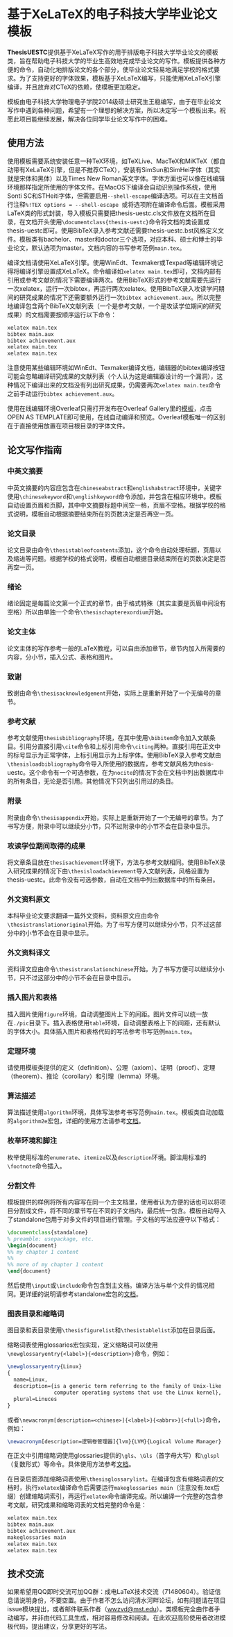 # 基于XeLaTeX的电子科技大学毕业论文模板

**ThesisUESTC**提供基于XeLaTeX写作的用于排版电子科技大学毕业论文的模板类，旨在帮助电子科技大学的毕业生高效地完成毕业论文的写作。模板提供各种方便的命令，自动化地排版论文的各个部分，使毕业论文轻易地满足学校的格式要求。为了支持更好的字体效果，模板基于XeLaTeX编写，只能使用XeLaTeX引擎编译，并且放弃对CTeX的依赖，使模板更加稳定。

模板由电子科技大学物理电子学院2014级硕士研究生王稳编写，由于在毕业论文写作中遇到各种问题，希望有一个理想的解决方案，所以决定写一个模板出来。祝愿此项目能继续发展，解决各位同学毕业论文写作中的困难。

## 使用方法
使用模板需要系统安装任意一种TeX环境，如TeXLive、MacTeX和MiKTeX（都自动带有XeLaTeX引擎，但是不推荐CTeX），安装有SimSun和SimHei字体（其实就是宋体和黑体）以及Times New Roman英文字体。字体方面也可以像在线编辑环境那样指定所使用的字体文件。在MacOS下编译会自动识别操作系统，使用Sonti SC和STHeiti字体，但需要启用`--shell-escape`编译选项。可以在主文档首行注释`%!TEX options = --shell-escape
`或将选项附在编译命令后面。模板采用LaTeX类的形式封装，导入模板只需要把thesis-uestc.cls文件放在文档所在目录，在文档开头使用`\documentclass{thesis-uestc}`命令将文档的类设置成thesis-uestc即可。使用BibTeX录入参考文献还需要thesis-uestc.bst风格定义文件。模板类有bachelor、master和doctor三个选项，对应本科、硕士和博士的毕业论文，默认选项为master。文档内容的书写参考范例`main.tex`。

编译文档请使用XeLaTeX引擎。使用WinEdt、Texmaker或Texpad等编辑环境记得将编译引擎设置成XeLaTeX。命令编译如`xelatex main.tex`即可，文档内部有引用或参考文献的情况下需要编译两次。使用BibTeX形式的参考文献需要先运行一次xelatex，运行一次bibtex，再运行两次xelatex。使用BibTeX录入攻读学问期间的研究成果的情况下还需要额外运行一次`bibtex achievement.aux`。所以完整地编译包含两个BibTeX文献列表（一个是参考文献，一个是攻读学位期间的研究成果）的文档需要按顺序运行以下命令：

```bash
xelatex main.tex
bibtex main.aux
bibtex achievement.aux
xelatex main.tex
xelatex main.tex
```

注意使用某些编辑环境如WinEdt、Texmaker编译文档，编辑器的bibtex编译按钮可能会忽略编译研究成果的文献列表（个人认为这是编辑器设计的一个漏洞），这种情况下编译出来的文档没有列出研究成果，仍需要两次`xelatex main.tex`命令之前手动运行`bibtex achievement.aux`。

使用在线编辑环境Overleaf只需打开发布在Overleaf Gallery里的[模板](https://www.overleaf.com/latex/templates/uestc-thesis-template/nwpkhtrtjhrg)，点击OPEN AS TEMPLATE即可使用，在线自动编译和预览。Overleaf模板唯一的区别在于直接使用放置在项目根目录的字体文件。

## 论文写作指南

### 中英文摘要

中英文摘要的内容应包含在`chineseabstract`和`englishabstract`环境中，关键字使用`\chinesekeyword`和`\englishkeyword`命令添加，并包含在相应环境中。模板自动设置页眉和页脚，其中中文摘要标题中间空一格，页眉不空格。根据学校的格式说明，模板自动根据摘要结束所在的页数决定是否再空一页。

### 论文目录

论文目录由命令`\thesistableofcontents`添加，这个命令自动处理标题，页眉以及缩进等问题。根据学校的格式说明，模板自动根据目录结束所在的页数决定是否再空一页。

### 绪论

绪论固定是每篇论文第一个正式的章节，由于格式特殊（其实主要是页眉中间没有空格）所以由单独一个命令`\thesischapterexordium`开始。

### 论文主体

论文主体的写作参考一般的LaTeX教程，可以自由添加章节，章节内加入所需要的内容，分小节，插入公式、表格和图片。

### 致谢

致谢由命令`\thesisacknowledgement`开始，实际上是重新开始了一个无编号的章节。

### 参考文献

参考文献使用`thesisbibliography`环境，在其中使用`\bibitem`命令加入文献条目。引用分直接引用`\cite`命令和上标引用命令`\citing`两种。直接引用在正文中的标号显示为正常字体，上标引用显示为上标字体。使用BibTeX录入参考文献由`\thesisloadbibliography`命令导入所使用的数据库，参考文献风格为thesis-uestc。这个命令有一个可选参数，在为`nocite`的情况下会在文档中列出数据库中的所有条目，无论是否引用。其他情况下只列出引用过的条目。

### 附录

附录由命令`\thesisappendix`开始，实际上是重新开始了一个无编号的章节。为了书写方便，附录中可以继续分小节，只不过附录中的小节不会在目录中显示。

### 攻读学位期间取得的成果

将文章条目放在`thesisachievement`环境下，方法与参考文献相同。使用BibTeX录入研究成果的情况下由`\thesisloadachievement`导入文献列表，风格设置为thesis-uestc。此命令没有可选参数，自动在文档中列出数据库中的所有条目。

### 外文资料原文

本科毕业论文要求翻译一篇外文资料，资料原文应由命令`\thesistranslationoriginal`开始。为了书写方便可以继续分小节，只不过这部分中的小节不会在目录中显示。

### 外文资料译文

资料译文应由命令`\thesistranslationchinese`开始。为了书写方便可以继续分小节，只不过这部分中的小节不会在目录中显示。

### 插入图片和表格

插入图片使用`figure`环境，自动调整图片上下的间距。图片文件可以统一放在`./pic`目录下。插入表格使用`table`环境，自动调整表格上下的间距，还有默认的字体大小。具体插入图片和表格代码的写法参考书写范例`main.tex`。

### 定理环境

请使用模板类提供的定义（definition）、公理（axiom）、证明（proof）、定理（theorem）、推论（corollary）和引理（lemma）环境。

### 算法描述

算法描述使用`algorithm`环境，具体写法参考书写范例`main.tex`。模板类自动加载的`algorithm2e`宏包，详细的使用方法请参考[文档](http://mirrors.ustc.edu.cn/CTAN/macros/latex/contrib/algorithm2e/doc/algorithm2e.pdf)。

### 枚举环境和脚注

枚举使用标准的`enumerate`、`itemize`以及`description`环境。脚注用标准的`\footnote`命令插入。

### 分割文件

模板提供的样例将所有内容写在同一个主文档里，使用者认为方便的话也可以将项目分割成文件，将不同的章节写在不同的子文档内，最后统一包含。模板自动导入了standalone包用于对多文件的项目进行管理。子文档的写法应遵守以下格式：

```latex
\documentclass{standalone}
% preamble: usepackage, etc.
\begin{document}
%% my chapter 1 content
%%
%% more of my chapter 1 content
\end{document}
```

然后使用`\input`或`\include`命令包含到主文档。编译方法与单个文件的情况相同。更详细的说明请参考standalone宏包的[文档](https://mirrors.tuna.tsinghua.edu.cn/CTAN/macros/latex/contrib/standalone/standalone.pdf)。

### 图表目录和缩略词

图目录和表目录使用`\thesisfigurelist`和`\thesistablelist`添加在目录后面。

缩略词表使用glossaries宏包实现，定义缩略词可以使用`\newglossaryentry{<label>}{<description>}`命令，例如：
```latex
\newglossaryentry{Linux}
{
  name=Linux,
  description={is a generic term referring to the family of Unix-like
               computer operating systems that use the Linux kernel},
  plural=Linuces
}
```
或者`\newacronym[description=<chinese>]{<label>}{<abbrv>}{<full>}`命令，例如：

```latex
\newacronym[description=逻辑卷管理器]{lvm}{LVM}{Logical Volume Manager}
```
在正文中引用缩略词使用glossaries提供的`\gls`、`\Gls`（首字母大写）和`\glspl`（复数形式）等命令。具体使用方法参考[文档](https://www.ctan.org/tex-archive/macros/latex/contrib/glossaries/)。

在目录后面添加缩略词表使用`\thesisglossarylist`。在编译包含有缩略词表的文档时，执行`xelatex`编译命令后需要运行`makeglossaries main`（注意没有.tex后缀）创建缩略词索引，再运行`xelatex`命令编译完成。所以编译一个完整的包含参考文献，研究成果和缩略词表的文档完整的命令是：
```bash
xelatex main.tex
bibtex main.aux
bibtex achievement.aux
makeglossaries main
xelatex main.tex
xelatex main.tex
```

## 技术交流

如果希望用QQ即时交流可加QQ群：成电LaTeX技术交流（71480604）。验证信息请说明身份，不要空置。由于作者不怎么访问清水河畔论坛，如有问题请在项目issue模块提出，或者邮件联系作者（wwzvd@mst.edu）。类模板完全由作者手动编写，并非由代码工具生成，相对容易修改和阅读。在此欢迎高阶使用者改进模板代码，提出建议，分享更好的写法。
